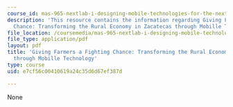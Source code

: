 ```yaml
---
course_id: mas-965-nextlab-i-designing-mobile-technologies-for-the-next-billion-users-fall-2008
description: 'This resource contains the information regarding Giving Farmers a Fighting
  Chance: Transforming the Rural Economy in Zacatecas through Mobille Technology.'
file_location: /coursemedia/mas-965-nextlab-i-designing-mobile-technologies-for-the-next-billion-users-fall-2008/e7cf56c00410619a24c35d6d67ef387d_MITMAS_965F08_farmers_m4.pdf
file_type: application/pdf
layout: pdf
title: 'Giving Farmers a Fighting Chance: Transforming the Rural Economy in Zacatecas
  through Mobille Technology'
type: course
uid: e7cf56c00410619a24c35d6d67ef387d

---
```

None
